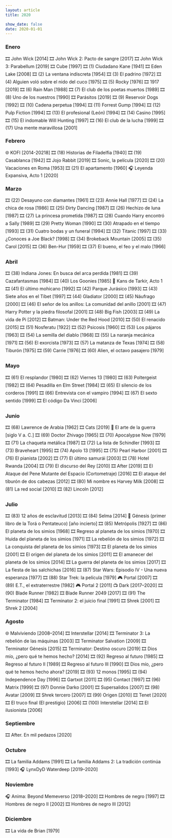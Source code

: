 ```yaml
---
layout: article
title: 2020

show_date: false
date: 2020-01-01
---
```


### Enero
🎞️ John Wick [2014]
🎞️ John Wick 2: Pacto de sangre [2017]
🎞️ John Wick 3: Parabellum [2019]
🎞️ Cube [1997]
🎞️ (1) Ciudadano Kane [1941]
🎞️ Eden Lake [2008]
🎞️ (2) La ventana indiscreta [1954]
🎞️ (3) El padrino [1972]
🎞️ (4) Alguien voló sobre el nido del cuco [1975]
🎞️ (5) Rocky [1976]
🎞️ 1917 [2019]
🎞️ (6) Rain Man [1988]
🎞️ (7) El club de los poetas muertos [1989]
🎞️ (8) Uno de los nuestros [1990]
🎞️ Parásitos [2019]
🎞️ (9) Reservoir Dogs [1992]
🎞️ (10) Cadena perpetua [1994]
🎞️ (11) Forrest Gump [1994]
🎞️ (12) Pulp Fiction [1994]
🎞️ (13) El profesional (León) [1994]
🎞️ (14) Casino [1995]
🎞️ (15) El indomable Will Hunting [1997]
🎞️ (16) El club de la lucha [1999]
🎞️ (17) Una mente maravillosa [2001]

### Febrero
🌐 KOFI [2014-20218]
🎞️ (18) Historias de Filadelfia [1940]
🎞️ (19) Casablanca [1942]
🎞️ Jojo Rabbit [2019]
🎞️ Sonic, la película [2020]
🎞️ (20) Vacaciones en Roma [1953]
🎞️ (21) El apartamento [1960]
🎧 Leyenda Expansiva, Acto 1 [2020]

### Marzo
🎞️ (22) Desayuno con diamantes [1961]
🎞️ (23) Annie Hall [1977]
🎞️ (24) La chica de rosa [1986]
🎞️ (25) Dirty Dancing [1987]
🎞️ (26) Hechizo de luna [1987]
🎞️ (27) La princesa prometida [1987]
🎞️ (28) Cuando Harry encontró a Sally [1989]
🎞️ (29) Pretty Woman [1990]
🎞️ (30) Atrapado en el tiempo [1993]
🎞️ (31) Cuatro bodas y un funeral [1994]
🎞️ (32) Titanic [1997]
🎞️ (33) ¿Conoces a Joe Black? [1998]
🎞️ (34) Brokeback Mountain [2005]
🎞️ (35) Carol [2015]
🎞️ (36) Ben-Hur [1959]
🎞️ (37) El bueno, el feo y el malo [1966]

### Abril
🎞️ (38) Indiana Jones: En busca del arca perdida [1981]
🎞️ (39) Cazafantasmas [1984]
🎞️ (40) Los Goonies [1985]
🎲 Kans de Tarkir, Acto 1
🎞️ (41) El último mohicano [1992]
🎞️ (42) Parque Jurásico [1993]
🎞️ (43) Siete años en el Tíbet [1997]
🎞️ (44) Gladiator [2000]
🎞️ (45) Náufrago [2000]
🎞️ (46) El señor de los anillos: La comunidad del anillo [2001]
🎞️ (47) Harry Potter y la piedra filosofal [2001]
🎞️ (48) Big Fish [2003]
🎞️ (49) La vida de Pi [2012]
🎞️ Batman: Under the Red Hood [2010]
🎞️ (50) El renacido [2015]
🎞️ (51) Nosferatu [1922]
🎞️ (52) Psicosis [1960]
🎞️ (53) Los pájaros [1963]
🎞️ (54) La semilla del diablo [1968]
🎞️ (55) La naranja mecánica [1971]
🎞️ (56) El exorcista [1973]
🎞️ (57) La matanza de Texas [1974]
🎞️ (58) Tiburón [1975]
🎞️ (59) Carrie [1976]
🎞️ (60) Alien, el octavo pasajero [1979]

### Mayo
🎞️ (61) El resplandor [1980]
🎞️ (62) Viernes 13 [1980]
🎞️ (63) Poltergeist [1982]
🎞️ (64) Pesadilla en Elm Street [1984]
🎞️ (65) El silencio de los corderos [1991]
🎞️ (66) Entrevista con el vampiro [1994]
🎞️ (67) El sexto sentido [1999]
🎞️ El código Da Vinci [2006]

### Junio
🎞️ (68) Lawrence de Arabia [1962]
🎞️ Cats [2019]
📖 El arte de la guerra [siglo V a. C.]
🎞️ (69) Doctor Zhivago [1965]
🎞️ (70) Apocalypse Now [1979]
🎞️ (71) La chaqueta metálica [1987]
🎞️ (72) La lista de Schindler [1993]
🎞️ (73) Braveheart [1995]
🎞️ (74) Apolo 13 [1995]
🎞️ (75) Pearl Harbor [2001]
🎞️ (76) El pianista [2002]
🎞️ (77) El último samurái [2003]
🎞️ (78) Hotel Rwanda [2004]
🎞️ (79) El discurso del Rey [2010]
🎞️ After [2019]
🎞️ El Ataque del Pene Mutante del Espacio (Cortometraje) [2016]
🎞️ El ataque del tiburón de dos cabezas [2012]
🎞️ (80) Mi nombre es Harvey Milk [2008]
🎞️ (81) La red social [2010]
🎞️ (82) Lincoln [2012]

### Julio
🎞️ (83) 12 años de esclavitud [2013]
🎞️ (84) Selma [2014]
📖 Génesis (primer libro de la Torá o Pentateuco) [año incierto]
🎞️ (85) Metrópolis [1927]
🎞️ (86) El planeta de los simios [1968]
🎞️ Regreso al planeta de los simios [1970]
🎞️ Huida del planeta de los simios [1971]
🎞️ La rebelión de los simios [1972]
🎞️ La conquista del planeta de los simios [1973]
🎞️ El planeta de los simios [2001]
🎞️ El origen del planeta de los simios [2011]
🎞️ El amanecer del planeta de los simios [2014]
🎞️ La guerra del planeta de los simios [2017]
🎞️ La fiesta de las salchichas [2016]
🎞️ (87) Star Wars: Episodio IV - Una nueva esperanza [1977]
🎞️ (88) Star Trek: la película [1979]
🎮 Portal [2007]
🎞️ (89) E.T., el extraterrestre [1982]
🎮 Portal 2 [2011]
📺 Dark [2017–2020]
🎞️ (90) Blade Runner [1982]
🎞️ Blade Runner 2049 [2017]
🎞️ (91) The Terminator [1984]
🎞️ Terminator 2: el juicio final [1991]
🎞️ Shrek [2001]
🎞️ Shrek 2 [2004]

### Agosto
🌐 Malviviendo [2008–2014]
🎞️ Interstellar [2014]
🎞️ Terminator 3: La rebelión de las máquinas [2003]
🎞️ Terminator Salvation [2009]
🎞️ Terminator Génesis [2015]
🎞️ Terminator: Destino oscuro [2019]
🎞️ Dios mío, ¿pero qué te hemos hecho? [2014]
🎞️ (92) Regreso al futuro [1985]
🎞️ Regreso al futuro II [1989]
🎞️ Regreso al futuro III [1990]
🎞️ Dios mío, ¿pero qué te hemos hecho ahora? [2019]
🎞️ (93) 12 monos [1995]
🎞️ (94) Independence Day [1996]
🎞️ Gartxot [2011]
🎞️ (95) Contact [1997]
🎞️ (96) Matrix [1999]
🎞️ (97) Donnie Darko [2001]
🎞️ Supersalidos [2007]
🎞️ (98) Avatar [2009]
🎞️ Shrek tercero [2007]
🎞️ (99) Origen [2010]
🎞️ Tenet [2020]
🎞️ El truco final (El prestigio) [2006]
🎞️ (100) Interstellar [2014]
🎞️ El ilusionista [2006]

### Septiembre
🎞️ After. En mil pedazos [2020]

### Octubre
🎞️ La familia Addams [1991]
🎞️ La familia Addams 2: La tradición continúa [1993]
🎧 LynxDyD Waterdeep [2019–2020]

### Noviembre
🎧 Anima: Beyond Memeverso [2018–2020]
🎞️ Hombres de negro [1997]
🎞️ Hombres de negro II [2002]
🎞️ Hombres de negro III [2012]

### Diciembre
🎞️ La vida de Brian [1979]
